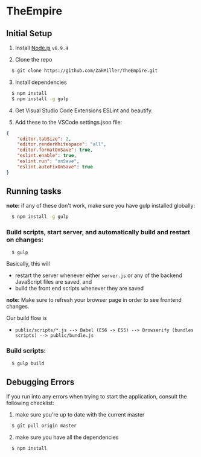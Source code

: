 # TheEmpire

## Initial Setup
1. Install [Node.js](https://nodejs.org/dist/v6.9.4/node-v6.9.4-x64.msi) `v6.9.4`

2. Clone the repo
  ``` sh
    $ git clone https://github.com/ZakMiller/TheEmpire.git
  ```

3. Install dependencies
  ``` sh
    $ npm install
    $ npm install -g gulp
  ```

4. Get Visual Studio Code Extensions ESLint and beautify.


5. Add these to the VSCode settings.json file:
``` json
{
    "editor.tabSize": 2,
    "editor.renderWhitespace": "all",
    "editor.formatOnSave": true,
    "eslint.enable": true,
    "eslint.run": "onSave",
    "eslint.autoFixOnSave": true
}
```

## Running tasks
**note:** if any of these don't work, make sure you have gulp installed globally:
``` sh
  $ npm install -g gulp
```
### Build scripts, start server, and automatically build and restart on changes:
``` sh
  $ gulp
```
Basically, this will
- restart the server whenever either `server.js` or any of the backend JavaScript files are saved, and
- build the front end scripts whenever they are saved

**note:** Make sure to refresh your browser page in order to see frontend changes.

Our build flow is
- `public/scripts/*.js --> Babel (ES6 -> ES5) --> Browserify (bundles scripts) --> public/bundle.js`

### Build scripts:
``` sh
  $ gulp build
```

## Debugging Errors
If you run into any errors when trying to start the application, consult the following checklist:

1. make sure you're up to date with the current master
  ``` sh
    $ git pull origin master
  ```

2. make sure you have all the dependencies
  ``` sh
    $ npm install
  ```
